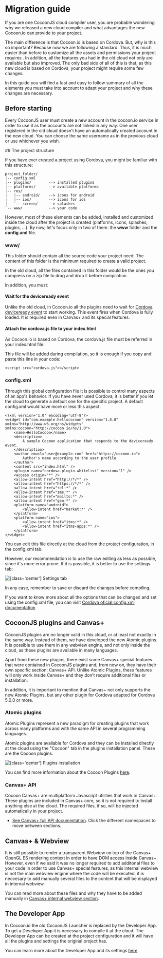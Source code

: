 Migration guide
==================

If you are one CocoonJS cloud compiler user, you are probable wondering why we released a new cloud compiler and what advantages the new Cocoon.io can provide to your project.

The main difference is that Cocoon.io is based on Cordova. But, why is this so important? Because now we are following a standard. Thus, it is much easier than before to customize all the assets and permissions your project requires . In addition, all the features you had in the old cloud not only are available but also improved. The only bad side of all of this is that, as this new cloud is based on Cordova, your project might require some few changes.

In this guide you will find a fast and easy to follow summary of all the elements you must take into account to adapt your project and why these changes are necessary.

## Before starting

Every CocoonJS user must create a new account in the cocoon.io service in order to use it as the accounts are not linked in any way. One user registered in the old cloud doesn't have an automatically created account in the new cloud. You can choose the same username as in the previous cloud or use whichever you wish.

## The project structure

If you have ever created a project using Cordova, you might be familiar with this structure:  

```
project_folder/
|-- config.xml
|-- plugins/		--> installed plugins
|-- platforms/      --> available platforms
|-- res/
|   |-- android/	--> icons for android
|   |-- ios/		--> icons for ios
|   `-- screen/ 	--> splashes
`-- www/			--> your code

```
However, most of these elements can be added, installed and customized inside the cloud after the project is created (platforms, icons, splashes, plugins, ...). By now, let's focus only in two of them: the **www** folder and the **config.xml** file.

### www/

This folder should contain all the source code your project need. The content of this folder is the minimum required to create a valid project.  

In the old cloud, all the files contained in this folder would be the ones you compress on a zip file to drag and drop it before compilation.

In addition, you must:

#### Wait for the deviceready event

Unlike the old cloud, in Cocoon.io all the plugins need to wait for [Cordova deviceready event](https://cordova.apache.org/docs/en/4.0.0/cordova_events_events.md.html#deviceready) to start working. This event fires when Cordova is fully loaded. It is required even in Canvas+ and its special features.

#### Attach the cordova.js file to your index.html

As Cocoon.io is based on Cordova, the cordova.js file must be referred in your index.html file.

This file will be added during compilation, so it is enough if you copy and paste this line in your code:
```
<script src="cordova.js"></script>
```
### config.xml

Through this global configuration file it is possible to control many aspects of an app's behavior. If you have never used Cordova, it is better if you let the cloud to generate a default one for the specific project. A default config.xml would have more or less this aspect:

```
<?xml version='1.0' encoding='utf-8'?>
<widget id="com.example.hellococoon" version="1.0.0" xmlns="http://www.w3.org/ns/widgets" xmlns:cocoon="http://cocoon.io/ns/1.0">
    <name>HelloCocoon</name>
    <description>
        A sample Cocoon application that responds to the deviceready event.
    </description>
    <author email="user@example.com" href="https://cocoon.io">
        Author's name according to the user profile
    </author>
    <content src="index.html" />
    <plugin name="cordova-plugin-whitelist" version="1" />
    <access origin="*" />
    <allow-intent href="http://*/*" />
    <allow-intent href="https://*/*" />
    <allow-intent href="tel:*" />
    <allow-intent href="sms:*" />
    <allow-intent href="mailto:*" />
    <allow-intent href="geo:*" />
    <platform name="android">
        <allow-intent href="market:*" />
    </platform>
    <platform name="ios">
        <allow-intent href="itms:*" />
        <allow-intent href="itms-apps:*" />
    </platform>
</widget>
```
You can edit this file directly at the cloud from the project configuration, in the config.xml tab.

However, our recommendation is to use the raw editing as less as possible, since it's more error prone. If it is possible, it is better to use the settings tab:

![[class='center'] Settings tab](img/settings-tab.png "Settings tab")

In any case, remember to save or discard the changes before compiling.

If you want to know more about all the options that can be changed and set using the config.xml file, you can visit [Cordova oficial config.xml documentation](http://cordova.apache.org/docs/en/5.0.0/config_ref_index.md.html#The%20config.xml%20File)

## CocoonJS plugins and Canvas+

CocoonJS plugins are no longer valid in this cloud, or at least not exactly in the same way. Instead of them, we have developed the new Atomic plugins. It is possible to use them in any webview engine, and not only inside the cloud, as these plugins are available in many languages.

Apart from these new plugins, there exist some Canvas+ special features that were contained in CocoonJS plugins and, from now on, they have their own specific section: Canvas+ API. Unlike Atomic Plugins, these features will only work inside Canvas+ and they don't require additional files or installation.

In addition, it is important to mention that Canvas+ not only supports the new Atomic Plugins, but any other plugin for Cordova adapted for Cordova 5.0.0 or more.

### Atomic plugins

Atomic Plugins represent a new paradigm for creating plugins that work across many platforms and with the same API in several programming languages.

Atomic plugins are available for Cordova and they can be installed directly at the cloud using the "Cocoon" tab in the plugins installation panel. These are the Cocoon plugins.

![[class='center'] Plugins installation](img/cocoon-tab.png "Cocoon Tab")

You can find more information about the Cocoon Plugins [here](/plugins/cocoon-plugins).

### Canvas+ API

Cocoon Canvas+ are multiplatform Javascript utilities that work in Canvas+. These plugins are included in Canvas+ core, so it is not required to install anything else at the cloud. The required files, if so, will be injected automatically in your project.

*  <a href="http://cocoonio.github.io/cocoon-canvasplus/dist/doc/js/index.html" target="_blank">See Canvas+ full API documentation</a>. Click the different namespaces to move between sections.

## Canvas+ & Webview

It is still possible to render a transparent Webview on top of the Canvas+ OpenGL ES rendering context in order to have DOM access inside Canvas+. However, even if we said it was no longer required to add additonal files to your code in order to use Canvas+ special features, as this internal webview is not the main webview engine where the code will be executed, it is neccesary to add manually several files to the content that will be displayed in internal webview.

You can read more about these files and why they have to be added manually in [Canvas+ internal webview section](/webview-engines/canvas-plus).

## The Developer App

In Cocoon.io the old CocoonJS Launcher is replaced by the Developer App. To get a Developer App it is necessary to compile it at the cloud. The Developer App can be created at the project configuration and it will have all the plugins and settings the original project has.

You can learn more about the Developer App and its settings [here](/user-guide/developer-app).
